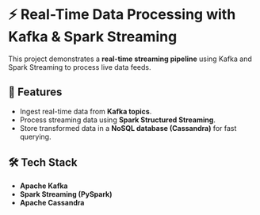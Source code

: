 # ⚡ Real-Time Data Processing with Kafka & Spark Streaming  
This project demonstrates a **real-time streaming pipeline** using Kafka and Spark Streaming to process live data feeds.  

## 🚀 Features  
- Ingest real-time data from **Kafka topics**.  
- Process streaming data using **Spark Structured Streaming**.  
- Store transformed data in a **NoSQL database (Cassandra)** for fast querying.  

## 🛠️ Tech Stack  
- **Apache Kafka**  
- **Spark Streaming (PySpark)**  
- **Apache Cassandra**
